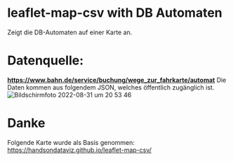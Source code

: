 # leaflet-map-csv with DB Automaten
Zeigt die DB-Automaten auf einer Karte an.

# Datenquelle:
**https://www.bahn.de/service/buchung/wege_zur_fahrkarte/automat**
Die Daten kommen aus folgendem JSON, welches öffentlich zugänglich ist.
![Bildschirmfoto 2022-08-31 um 20 53 46](https://user-images.githubusercontent.com/18229650/187759814-c8a8969a-afb7-4b71-9e54-1efee8e2d919.png)



# Danke
Folgende Karte wurde als Basis genommen:
https://handsondataviz.github.io/leaflet-map-csv/

